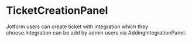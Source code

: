 # TicketCreationPanel
Jotform users can create ticket with integration which they choose.Integration can be add by admin users via AddingIntegrationPanel.
